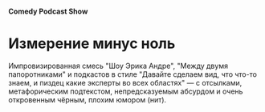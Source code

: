 #### Comedy Podcast Show

# Измерение минус ноль

Импровизированная смесь "Шоу Эрика Андре", "Между двумя папоротниками" и подкастов в стиле "Давайте сделаем вид, что что-то знаем, и пиздец какие эксперты во всех областях" — с отсылками, метафорическим подтекстом, непредсказуемым абсурдом и очень откровенным чёрным, плохим юмором (нит).